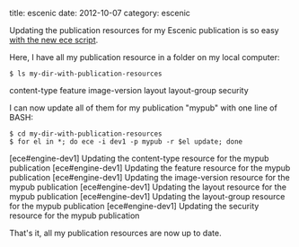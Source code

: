 title: escenic
date:    2012-10-07
category: escenic

Updating the publication resources for my Escenic publication
is so easy <a
href="https://github.com/skybert/ece-scripts/blob/master/usr/bin/ece">with
the new ece script</a>.


Here, I have all my publication resource in a folder on my
local computer:

    $ ls my-dir-with-publication-resources
content-type  feature  image-version  layout  layout-group  security


I can now update all of them for my publication "mypub" with
one line of BASH:

    $ cd my-dir-with-publication-resources
    $ for el in *; do ece -i dev1 -p mypub -r $el update; done
[ece#engine-dev1] Updating the content-type resource for the mypub publication
[ece#engine-dev1] Updating the feature resource for the mypub publication
[ece#engine-dev1] Updating the image-version resource for the mypub publication
[ece#engine-dev1] Updating the layout resource for the mypub publication
[ece#engine-dev1] Updating the layout-group resource for the mypub publication
[ece#engine-dev1] Updating the security resource for the mypub publication


That's it, all my publication resources are now up to date.

